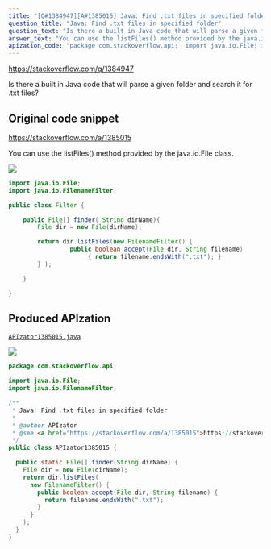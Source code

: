 ```yaml
---
title: "[Q#1384947][A#1385015] Java: Find .txt files in specified folder"
question_title: "Java: Find .txt files in specified folder"
question_text: "Is there a built in Java code that will parse a given folder and search it for .txt files?"
answer_text: "You can use the listFiles() method provided by the java.io.File class."
apization_code: "package com.stackoverflow.api;  import java.io.File; import java.io.FilenameFilter;  /**  * Java: Find .txt files in specified folder  *  * @author APIzator  * @see <a href=\"https://stackoverflow.com/a/1385015\">https://stackoverflow.com/a/1385015</a>  */ public class APIzator1385015 {    public static File[] finder(String dirName) {     File dir = new File(dirName);     return dir.listFiles(       new FilenameFilter() {         public boolean accept(File dir, String filename) {           return filename.endsWith(\".txt\");         }       }     );   } }"
---
```


https://stackoverflow.com/q/1384947

Is there a built in Java code that will parse a given folder and search it for .txt files?



## Original code snippet

https://stackoverflow.com/a/1385015

You can use the listFiles() method provided by the java.io.File class.

<div class="code-logo"><img src="/stackoverflow.png" /></div>

```java
import java.io.File;
import java.io.FilenameFilter;

public class Filter {

    public File[] finder( String dirName){
        File dir = new File(dirName);

        return dir.listFiles(new FilenameFilter() { 
                 public boolean accept(File dir, String filename)
                      { return filename.endsWith(".txt"); }
        } );

    }

}
```

## Produced APIzation

[`APIzator1385015.java`](https://github.com/pasqualesalza/apization-temp/raw/main/data/search/APIzator1385015.java)

<div class="code-logo"><img src="/apizator.png" /></div>

```java
package com.stackoverflow.api;

import java.io.File;
import java.io.FilenameFilter;

/**
 * Java: Find .txt files in specified folder
 *
 * @author APIzator
 * @see <a href="https://stackoverflow.com/a/1385015">https://stackoverflow.com/a/1385015</a>
 */
public class APIzator1385015 {

  public static File[] finder(String dirName) {
    File dir = new File(dirName);
    return dir.listFiles(
      new FilenameFilter() {
        public boolean accept(File dir, String filename) {
          return filename.endsWith(".txt");
        }
      }
    );
  }
}

```